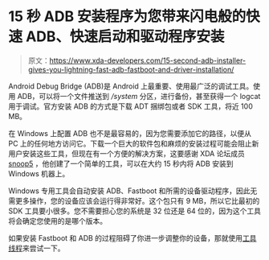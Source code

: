 # 15 秒 ADB 安装程序为您带来闪电般的快速 ADB、快速启动和驱动程序安装

> 原文：<https://www.xda-developers.com/15-second-adb-installer-gives-you-lightning-fast-adb-fastboot-and-driver-installation/>

Android Debug Bridge (ADB)是 Android 上最重要、使用最广泛的调试工具。使用 ADB，可以将一个文件推送到 */system* 分区，进行备份，甚至获得一个 logcat 用于调试。官方安装 ADB 的方式是下载 ADT 捆绑包或者 SDK 工具，将近 100 MB。

在 Windows 上配置 ADB 也不是最容易的，因为您需要添加它的路径，以便从 PC 上的任何地方访问它。下载一个巨大的软件包和麻烦的安装过程可能会阻止新用户安装这些工具，但现在有一个方便的解决方案，这要感谢 XDA 论坛成员 [snoop5](http://forum.xda-developers.com/member.php?u=4638083) ，他创建了一个简单的工具，可以在大约 15 秒内将 ADB 安装到 Windows 机器上。

Windows 专用工具会自动安装 ADB、Fastboot 和所需的设备驱动程序，因此无需更多操作，您的设备应该会运行得非常好。这个包只有 9 MB，所以它比最初的 SDK 工具要小很多。您不需要担心您的系统是 32 位还是 64 位的，因为这个工具将会确定您使用的是哪个版本。

如果安装 Fastboot 和 ADB 的过程阻碍了你进一步调整你的设备，那就使用[工具线程](http://forum.xda-developers.com/showthread.php?t=2588979)来尝试一下。